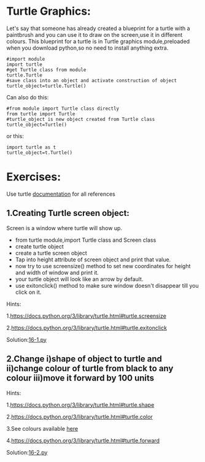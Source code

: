 # Turtle Graphics:

Let's say that someone has already created a blueprint for a turtle with a paintbrush and you can use it to draw on the screen,use it in different colours.
This blueprint for a turtle is in Turtle graphics module,preloaded when you download python,so no need to install anything extra.

    #import module
    import turtle
    #get Turtle class from module
    turtle.Turtle
    #save class into an object and activate construction of object
    turtle_object=turtle.Turtle()

Can also do this:

    #from module import Turtle class directly
    from turtle import Turtle
    #turtle_object is new object created from Turtle class
    turtle_object=Turtle()

or this:

    import turtle as t
    turtle_object=t.Turtle()



# Exercises:
Use turtle [documentation](https://docs.python.org/3/library/turtle.html) for all references 

## 1.Creating Turtle screen object:

Screen is a window where turtle will show up.

* from turtle module,import Turtle class and Screen class
* create turtle object
* create a turtle screen object
* Tap into height attribute of screen object and print that value.
* now try to use screensize() method to set new coordinates for height and width of window and print it.
* your turtle object will look like an arrow by default.
* use exitonclick() method to make sure window doesn't disappear till you click on it.

Hints:

1.https://docs.python.org/3/library/turtle.html#turtle.screensize

2.https://docs.python.org/3/library/turtle.html#turtle.exitonclick

Solution:[16-1.py](https://github.com/priyanka-111-droid/100daysofcode/blob/main/Day016/exercises/turtle/16-1.py)

## 2.Change i)shape of object to turtle and ii)change colour of turtle from black to any colour iii)move it forward by 100 units

Hints:

1.https://docs.python.org/3/library/turtle.html#turtle.shape

2.https://docs.python.org/3/library/turtle.html#turtle.color

3.See colours available [here](https://cs111.wellesley.edu/labs/lab01/colors)

4.https://docs.python.org/3/library/turtle.html#turtle.forward


Solution:[16-2.py](https://github.com/priyanka-111-droid/100daysofcode/blob/main/Day016/exercises/turtle/16-2.py)











